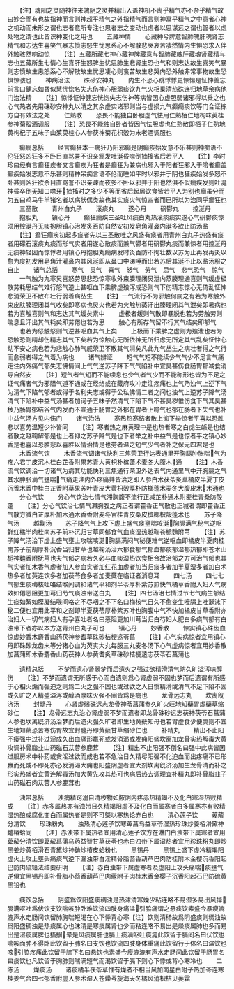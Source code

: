 <!-- { "loadSidebar": true } -->
　　【注】魂阳之灵随神往来魄阴之灵并精出入盖神机不离乎精气亦不杂乎精气故曰妙合而有也故指神而言则神超乎精气之外指精气而言则神寓乎精气之中意者心神之机动而未形之谓也志者意所专注也思者志之变动也虑者以思谋远之谓也智者以虑处物之谓也此皆识神变化之用也
　　五藏神情
　　心藏神兮脾意智肺魄肝魂肾志精气和志达生喜笑气暴志愤恚怒生忧思系心不解散悲哭哀苦凄然情内生惧恐求人伴外触骇然响动惊
　　【注】五藏所藏七神心藏神脾藏意与智肺藏魄肝藏魂肾藏精与志也五藏所生七情心生喜肝生怒脾生忧思肺生悲肾生恐也气和则志达故生喜笑气暴则志愤故生恚怒系心不解散故生忧思凄心则哀苦故生悲哭内恐外触非常事物故生恐惧惊骇也
　　神病治法
　　硃砂安神丸
　　内生不恐心跳悸悸更惊惕是怔忡善忘前言曰健忘如昬似慧恍惚名失志伤神心胆弱痰饮九气火相乗清热硃连归地草余病他门治法精
　　【注】惊悸怔忡健忘恍惚失志伤神等病皆因心虚胆弱诸邪得以乗之也心气热者先用硃砂安神丸以清之其余虚实诸邪则当与虚损九气癫癎痰饮等门合证拣方自有效法之处
　　仁熟散
　　恐畏不能独自卧胆虚气怯用仁熟栢仁地枸味萸桂参神菊殻酒调服
　　【注】恐畏不能独自卧者皆因气怯胆虚也仁熟散即栢子仁熟地黄枸杞子五味子山茱萸桂心人参茯神菊花枳殻为末老酒调服也












　　癫癎总括
　　经言癫狂本一病狂乃阳邪癫是阴癫疾始发意不乐甚则神痴语不伦狂怒凶狂多不卧目直骂詈不识亲癎发吐涎昏噤倒抽搐省后若平人
　　【注】李时珍曰经有言癫狂疾者又言癫疾为狂者是癫狂为兼病也邪入于阳者狂邪入于隂者癫盖癫疾始发志意不乐甚则精神呆痴言语不伦而睡如平时以邪并于阴也狂疾始发多怒不卧甚则凶狂欲杀目直骂詈不识亲疎而夜多不卧以邪并于阳也然俱不似癎疾发则吐涎神昏卒倒无知口噤牙抽搐时之多少不等而省后起居饮食皆若平人为别也癎虽分而为五曰鸡马牛羊猪名者以病状偶类故也其实痰火气惊四者而已所以为治同乎癫狂也
　　三圣散
　　青州白丸子
　　滚痰丸
　　遂心丹
　　矾鬰丸
　　控涎丹
　　抱胆丸
　　镇心丹
　　癫狂癎疾三圣吐风痰白丸热滚痰痰实遂心气矾鬰痰惊须用控涎丹无痰抱胆镇心治发炙百防自然安初发皂角灌鼻内涎多欲止防汤盐
　　【注】癫狂癎疾初起多痰者先以三圣散吐之风盛有痰者用青州白丸子热盛有痰者用礞石滚痰丸痰而形气实者用遂心散痰而兼气鬰者用矾鬰丸痰而兼惊者用控涎丹无痰神轻因而惊悸者用镇心丹抱胆丸癎病发时灸百防不拘壮数以苏为止再发再灸以愈为度初发用皂角汁灌鼻内其风涎即从鼻口中涕唾而出若苏后其涎不止以盐汤服之自止
　　诸气总括
　　寒气　炅气　喜气　怒气　劳气　思气　悲气恐气　惊气
　　一气触为九寒炅喜怒劳思悲恐惊寒收外束腠理闭炅泄内蒸腠理通喜则气缓虚极散劳耗思结气难行怒气逆上甚呕血下乘脾虚飱泻成恐则气下伤精志惊心无倚乱怔忡悲消荣卫不散布壮行弱着病丛生
　　【注】一气流行不为邪触何病之有若为寒触外束皮肤腠理闭其气收矣即寒病也炅火也若为火触热蒸汗出腠理闭其气泄矣即暑病也若为喜触喜则气和志达其气缓矣素中
　　虚极者缓则气散即暴脱也若为劳触劳则喘息且汗出其气耗矣即劳倦也若为思
　　触心有所存气留不行其气结矣即郁气
　　也若为怒触怒则气逆甚呕血其气上矣
　　上极而下乘脾之虚则为飱泄也若为恐触恐则精却伤精志其气下矣若为惊触心无所依神无所归虑无所定其气乱矣怔忡心动不安之病也若为悲触心肺气戚荣卫不散其气消矣凡此九气丛生之病壮者得之气行而愈弱者得之气着为病也
　　诸气辨证
　　短气气短不能续少气气少不足言气痛走注内外痛气郁失志怫情间上气气逆苏子降下气气陷补中宣臭甚伤食肠胃郁减食消导自然安
　　【注】短气者气短而不能续息也少气者气少而不能称形也皆为不足之证气痛者气为邪阻气道不通或在经络或在藏府攻冲走注疼痛也上气乃浊气上逆下气为清气下陷气郁者或得于名利失志或得于公私怫情二者之间也浊气上逆苏子降气汤清气下陷补中益气汤甚者加诃子五味子然清气下陷下气不甚臭秽惟伤食下气其臭甚秽乃肠胃郁结谷气内发而不宣通于肠胃之外郁在胃者上噫气也郁在肠者下失气也补中益气汤方见内伤门
　　诸气治法
　　寒热热寒结者散上抑下举惊者平喜以恐胜悲以喜劳温短少补皆同
　　【注】寒者热之麻黄理中是也热者寒之白虎生衇是也结者散之越鞠解郁是也上者抑之苏子降气是也下者举之补中益气是也惊者平之镇心妙香是也喜以恐胜悲以喜胜以情治情是也劳者温之短气少气者补之保元四君是也
　　木香流气饮
　　木香流气调诸气快利三焦荣卫行达表通里开胸膈肿胀喘气为疼六君丁皮沉木桂白芷香附果苏青大黄枳朴槟蓬术麦冬大腹木通
　　【注】木香流气饮调治一切诸气为病其功能快利三焦通行荣卫外达表气内通里气中开胸膈之气其水肿胀满气壅喘气痛走注内外疼痛并皆治之即人参白术茯苓炙草橘皮半夏丁皮沉香木香中桂白芷香附草果苏叶青皮大黄枳殻厚朴防榔蓬术麦冬大腹皮木木通也
　　分心气饮
　　分心气饮治七情气滞胸腹不流行正减芷朴通木附麦桂青桑防殻蓬
　　【注】分心气饮治七情气滞胸腹之病正者谓藿香正气散也正减者谓即藿香正气散方减白芷厚朴加木通木香香附麦冬官桂青皮桑皮槟榔枳殻蓬术也
　　苏子降气汤
　　越鞠汤
　　苏子降气气上攻下虚上盛气痰壅喘咳涎胸膈满气秘气逆呕鲜红橘半肉桂南苏子前朴沉归甘草同郁食气血痰湿热越鞠苍栀麯附芎
　　【注】苏子降气汤治下虚上盛气壅上攻喘咳涎胸膈满闷气秘便难气逆呕血即橘皮半夏肉桂南苏子前胡厚朴沉香当归甘草也越鞠汤治六郁食郁气郁血郁痰郁湿郁热郁即苍术山栀神麯香附抚芎也夫气郁之病若久必与血痰湿热饮食相合故治郁之方可治气郁也其气实者加木香气虚者加人参血实者加红花血虚者加当归痰多者加半夏湿多者加白术热多者加萸连饮多者加茯苓食多者加麦糵在临证者消息耳
　　四七汤
　　四七七气郁生痰梅核吐咯结喉间调和诸气平和剂半苓厚朴紫苏煎快气橘草香附入妇人气病效如僊恶阻更加芎归芍气痰浊带送白丸
　　【注】四七汤治七情过节七气病生郁结生痰如絮如膜凝结喉间咯之不尽咽之不下名曰梅核气日久不愈变生噎膈上吐涎沫下秘二便也宜用此平和之剂即半夏茯苓厚朴紫苏叶也胸腹中气不快加橘皮甘草香附亦治妇人一切气病妇人有孕喜吐者名曰恶阻更加川芎当归白芍妇人肥白多痰气郁有白浊带下者亦以本方送青州白丸子可也
　　镇心丹
　　妙香散
　　惊实镇心硃齿血惊虚妙香木麝香山药茯神参耆草硃砂桔梗逺苓菖
　　【注】心气实病惊者宜用镇心丹即硃砂龙齿末等分猪心血为芡实大丸每服三丸麦冬汤下心气虚病惊者宜用妙香散加菖蒲即木香麝香山药茯神人参黄耆炙草硃砂桔梗逺志茯苓石菖蒲也

　　遗精总括
　　不梦而遗心肾弱梦而后遗火之强过欲精滑清气防久旷溢泻味醇伤
　　【注】不梦而遗谓无所感于心而自遗则爲心肾虚弱不固也梦而后遗谓有所感于心相火煽而强迫之则爲二火之强不固也或过欲之人日惯精滑或清气不足下陷不固或久旷之人精盛溢泻或醇酒厚味火强不固皆爲是病也
　　龙骨远志丸
　　坎离旣济汤
　　封髓丹
　　心肾虚弱硃远志龙骨神苓菖蒲参久旷火旺地知蘗胃虚蘗草缩砂仁
　　【注】龙骨远志丸治心肾虚弱不梦而遗者即龙骨硃砂远志茯神茯苓石菖蒲人参也坎离旣济汤治梦而后遗火强久旷者即生地黄蘗知母也若胃虚食少便耎则不宜生地知蘗恐苦寒伤胃故宜封髓丹即黄蘗甘草缩砂仁也
　　补精丸
　　精出不止阳不痿强中过补过淫成久出血痛形羸死或发消渴或发痈阳盛坎离加龙骨实热解毒大黄攻调补骨脂韭山药磁石苁蓉参鹿茸
　　【注】精出不止阳强不倒名曰强中此病皆因过服房术中补药或贪淫过欲而成也若不急治日久精尽阳强不化迫血而出疼痛不已形羸而死或不即死亦必发消渴大痈也阳盛阴虚者宜大剂坎离旣济汤加生龙骨清而补之形实热盛者宜黄连解毒汤加大黄先攻其热可也病后热去调理宜补精丸即补骨脂韭子山药磁石肉苁蓉人参鹿茸也


　　浊带总括
　　浊病精窍溺自清秽物如脓阴内疼赤热精竭不及化白寒湿热败精成
　　【注】赤多属热亦有浊带日久精竭阳虚不及化白而属寒者白多属寒亦有败精湿热酿成腐化变白而属热者是则不可槩以寒热论赤白也
　　清心莲子饮
　　萆薢分清饮
　　珍珠粉丸
　　浊热清心莲子饮寒萆菖乌益草苓湿热珍珠炒姜栢滑黛神麯椿蛤同
　　【注】赤浊带下属热者宜用清心莲子饮方在淋门白浊带下属寒者宜用萆薢分清饮即萆薢菖蒲乌药益智甘草茯苓也赤白浊带下属湿热者宜用珍珠粉丸即炒黑姜炒黄栢滑石青黛炒神麯炒椿皮蛤粉也
　　黑锡丹
　　黑锡上盛下虚冷精竭阳虚火上攻上壅头痛痰气逆下漏浊带白淫精骨脂茴香葫芦巴肉防桂附木金樱沉香阳起巴防肉硫铅法结要研明
　　【注】赤白浊带下属虚寒者及虚阳上攻头痛喘痰壅气逆俱宜黑锡丹即补骨脂小茴香葫芦巴肉蔲附子肉桂木香金樱子沉香阳起石巴防硫黄黑铅也








　　痰饮总括
　　阴盛爲饮阳盛痰稠浊是热沫清寒燥少粘连咯不易湿多易出风掉膈满呕吐爲伏饮支饮喘咳肿卧难饮流四肢身痛溢引脇痛谓之悬痰饮素盛今暴瘦漉漉声水走肠间饮留肺胸喘短渴在心下悸背心寒【注】饮则清稀故爲阴盛痰则稠浊故爲阳盛稠浊是热痰属心也沫清是寒痰属肾也少而粘连咯不易出是燥痰属肺也多而易出是湿痰属脾也搐搦晕是风痰属肝也膈上痰满呕吐痰涎此饮留于膈间名曰伏饮也喘咳面肿不得卧此饮留于肺名曰支饮也饮流四肢身体重痛此饮留行于体名曰溢饮也咳引脇疼痛此饮留于脇下名曰悬饮也素盛今瘦漉漉有声水走肠间此饮留于肠胃名曰痰饮也凡饮留于胸肺则喘满短气而渴饮留于膈下则心下悸或背心寒冷也
　　二陈汤
　　燥痰汤
　　诸痰橘半茯苓草惟有燥者不相当风加南星白附子热加芩连寒桂姜气合四七郁香附虚入参术湿入苍燥芩旋海天冬橘风消枳桔贝蒌霜
